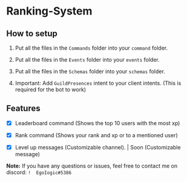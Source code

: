 # Ranking-System

## How to setup

1. Put all the files in the `Commands` folder into your `command` folder.

2. Put all the files in the `Events` folder into your `events` folder.

3. Put all the files in the `Schemas` folder into your `schemas` folder.

4. Important: Add `GuildPresences` intent to your client intents. (This is required for the bot to work)

## Features

- [x] Leaderboard command (Shows the top 10 users with the most xp)

- [x] Rank command (Shows your rank and xp or to a mentioned user)

- [x] Level up messages (Customizable channel). | Soon (Customizable message)

**Note:** If you have any questions or issues, feel free to contact me on discord: `!  EgoIogic#5386`

